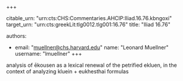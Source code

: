 +++


citable_urn: "urn:cts:CHS:Commentaries.AHCIP:Iliad.16.76.kbngoxi"
target_urn: "urn:cts:greekLit:tlg0012.tlg001:16.76"
title: "Iliad 16.76"

authors:
- email: "muellner@chs.harvard.edu"
  name: "Leonard Muellner"
  username: "lmuellner"
+++

<p>analysis of ēkousen as a lexical renewal of the petrified ekluen, in the context of analyzing kluein + eukhesthai formulas</p>
